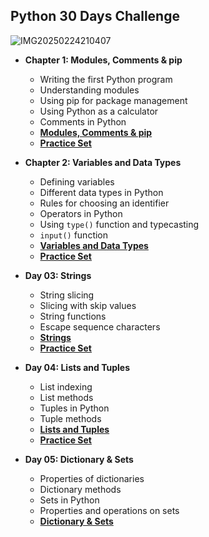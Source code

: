## Python 30 Days Challenge
![IMG20250224210407](https://github.com/user-attachments/assets/6c94f360-3ac3-4102-93fd-c9cb0e7dc448)


- **Chapter 1: Modules, Comments & pip**
  - Writing the first Python program
  - Understanding modules
  - Using pip for package management
  - Using Python as a calculator
  - Comments in Python
  - **[Modules, Comments & pip](https://github.com/itzsandeepsharma/Python-30-Days-Challenge/tree/main/Chapter%201)**
  - **[Practice Set](https://github.com/itzsandeepsharma/Python-30-Days-Challenge/tree/main/Chapter%201/Practice)**
  
- **Chapter 2: Variables and Data Types**
  - Defining variables
  - Different data types in Python
  - Rules for choosing an identifier
  - Operators in Python
  - Using `type()` function and typecasting
  - `input()` function
  - **[Variables and Data Types](https://github.com/itzsandeepsharma/Python-30-Days-Challenge/tree/main/Chapter%202)**
  - **[Practice Set](https://github.com/itzsandeepsharma/Python-30-Days-Challenge/tree/main/Chapter%202/Practice)**

- **Day 03: Strings**
  - String slicing
  - Slicing with skip values
  - String functions
  - Escape sequence characters
  - **[Strings](https://github.com/itzsandeepsharma/Python-30-Days-Challenge/tree/main/Day03)**
  - **[Practice Set](https://github.com/itzsandeepsharma/Python-30-Days-Challenge/tree/main/Day03/Practice)**

- **Day 04: Lists and Tuples**
  - List indexing
  - List methods
  - Tuples in Python
  - Tuple methods
  - **[Lists and Tuples](https://github.com/itzsandeepsharma/Python-30-Days-Challenge/tree/main/Day04)**
  - **[Practice Set](https://github.com/itzsandeepsharma/Python-30-Days-Challenge/tree/main/Day04/Practice)**

- **Day 05: Dictionary & Sets**
  - Properties of dictionaries
  - Dictionary methods
  - Sets in Python
  - Properties and operations on sets
  - **[Dictionary & Sets](https://github.com/itzsandeepsharma/Python-30-Days-Challenge/tree/main/Day05)**
